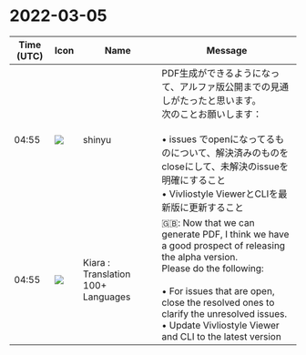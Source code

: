 # 2022-03-05

|Time (UTC)|Icon|Name|Message|
|---|---|---|---|
|04:55|![](https://avatars.slack-edge.com/2018-04-27/354445776386_e258f5ed5ba887b08668_72.jpg)|shinyu|PDF生成ができるようになって、アルファ版公開までの見通しがたったと思います。<br>次のことお願いします：<br><br>• issues でopenになってるものについて、解決済みのものをcloseにして、未解決のissueを明確にすること<br>• Vivliostyle ViewerとCLIを最新版に更新すること|
|04:55|![](https://avatars.slack-edge.com/2021-08-02/2324149410423_2aa7423c4133ecb9f168_72.png)|Kiara : Translation 100+ Languages|🇬🇧: Now that we can generate PDF, I think we have a good prospect of releasing the alpha version.<br>Please do the following:<br><br>• For issues that are open, close the resolved ones to clarify the unresolved issues.<br>• Update Vivliostyle Viewer and CLI to the latest version|

